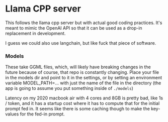 # Llama CPP server

This follows the llama cpp server but with actual good coding practices. It's meant to mimic the OpenAI API so that it can be used as a drop-in replacement in development.

I guess we could also use langchain, but like fuck that piece of software.

### Models

These take GGML files, which, will likely have breaking changes in the future because of course, that repo is constantly changing. Place your file in the models dir and point to it in the settings, or by setting an environment variable MODEL_PATH=... with just the name of the file in the directory (the app is going to assume you put something inside of `./models`)

Latency on my 2020 macbook air with 4 cores and 8GB is pretty bad, like 1s / token, and it has a startup cost where it has to compute that for the initial prompt fed in. It seems like there is some caching though to make the key-values for the fed-in prompt.
